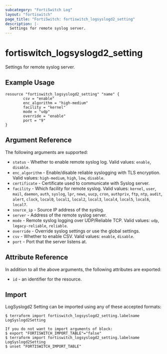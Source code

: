 ```yaml
---
subcategory: "FortiSwitch Log"
layout: "fortiswitch"
page_title: "FortiSwitch: fortiswitch_logsyslogd2_setting"
description: |-
  Settings for remote syslog server.
---
```


# fortiswitch_logsyslogd2_setting
Settings for remote syslog server.

## Example Usage

```hcl
resource "fortiswitch_logsyslogd2_setting" "name" {
        csv = "enable"
        enc_algorithm = "high-medium"
        facility = "kernel"
        mode = "udp"
        override = "enable"
        port = "9"
}
```

## Argument Reference

The following arguments are supported:

* `status` - Whether to enable remote syslog log. Valid values: `enable`, `disable`.
* `enc_algorithm` - Enable/disable reliable syslogging with TLS encryption. Valid values: `high-medium`, `high`, `low`, `disable`.
* `certificate` - Certificate used to communicate with Syslog server.
* `facility` - Which facility for remote syslog. Valid values: `kernel`, `user`, `mail`, `daemon`, `auth`, `syslog`, `lpr`, `news`, `uucp`, `cron`, `authpriv`, `ftp`, `ntp`, `audit`, `alert`, `clock`, `local0`, `local1`, `local2`, `local3`, `local4`, `local5`, `local6`, `local7`.
* `source_ip` - Source IP address of the syslog.
* `server` - Address of the remote syslog server.
* `mode` - Remote syslog logging over UDP/Reliable TCP. Valid values: `udp`, `legacy-reliable`, `reliable`.
* `override` - Override syslog settings or use the global settings.
* `csv` - Whether to enable CSV. Valid values: `enable`, `disable`.
* `port` - Port that the server listens at.


## Attribute Reference

In addition to all the above arguments, the following attributes are exported:
* `id` - an identifier for the resource.

## Import

LogSyslogd2 Setting can be imported using any of these accepted formats:
```
$ terraform import fortiswitch_logsyslogd2_setting.labelname LogSyslogd2Setting

If you do not want to import arguments of block:
$ export "FORTISWITCH_IMPORT_TABLE"="false"
$ terraform import fortiswitch_logsyslogd2_setting.labelname LogSyslogd2Setting
$ unset "FORTISWITCH_IMPORT_TABLE"
```
